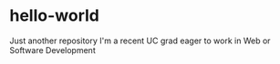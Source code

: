 # hello-world
Just another repository
I'm a recent UC grad eager to work in Web or Software Development
